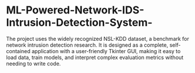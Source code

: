 # ML-Powered-Network-IDS-Intrusion-Detection-System-
The project uses the widely recognized NSL-KDD dataset, a benchmark for network intrusion detection research. It is designed as a complete, self-contained application with a user-friendly Tkinter GUI, making it easy to load data, train models, and interpret complex evaluation metrics without needing to write code.
